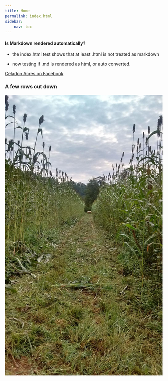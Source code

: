 ```yaml
---
title: Home
permalink: index.html
sidebar:
    nav: toc
---
```


#### Is Markdown rendered automatically?

- the index.html test shows that at least .html is not treated as markdown

- now testing if .md is rendered as html, or auto converted.

[Celadon Acres on Facebook](http://facebook.com/celadonacres)

### A few rows cut down

![](image_1_t.jpg)

